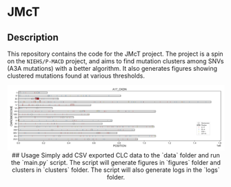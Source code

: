 # JMcT
## Description
This repository contains the code for the JMcT project. The project is a spin on the `NIEHS/P-MACD` project, and aims to find mutation clusters among SNVs (A3A mutations) with a better algorithm. It also generates figures showing clustered mutations found at various thresholds.
<p align="center">
  <img src="https://raw.githubusercontent.com/tvarovski/JMcT/refs/heads/main/examples/figures/A17_CKDN.png?token=GHSAT0AAAAAACYIDUAGSWBHDJKBTPUSPNMGZX4I6FA"
</p>
## Usage
Simply add CSV exported CLC data to the `data` folder and run the `main.py` script. The script will generate figures in `figures` folder and clusters in `clusters` folder. The script will also generate logs in the `logs` folder.
